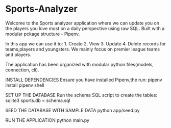 # Sports-Analyzer
Welcome to the Sports analyzer application where we can update you on the players you love most on a daily perspective using raw SQL.
Built with a modular pckage structure - Pipenv.

In this app we can use it to:
     1. Create
     2. View
     3. Update
     4. Delete
records for teams,players and youngsters.
We mainly focus on premier league teams and players.

The application has been organized with modular python files(models, connection, cli).

INSTALL DEPENDENCIES
Ensure you have installed Pipenv,the run:
pipenv install
pipenv shell

 SET UP THE DATABASE
Run the schema SQL script to create the tables:
sqlite3 sports.db < schema.sql

SEED THE DATABASE WITH SAMPLE DATA
python app/seed.py

RUN THE APPLICATION
python main.py